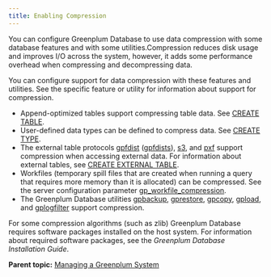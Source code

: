 ```yaml
---
title: Enabling Compression 
---
```


You can configure Greenplum Database to use data compression with some database features and with some utilities.Compression reduces disk usage and improves I/O across the system, however, it adds some performance overhead when compressing and decompressing data.

You can configure support for data compression with these features and utilities. See the specific feature or utility for information about support for compression.

-   Append-optimized tables support compressing table data. See [CREATE TABLE](../../ref_guide/sql_commands/CREATE_TABLE.html).
-   User-defined data types can be defined to compress data. See [CREATE TYPE](../../ref_guide/sql_commands/CREATE_TYPE.html).
-   The external table protocols [gpfdist](../external/g-gpfdist-protocol.html) \([gpfdists](../external/g-gpfdists-protocol.html)\), [s3](../external/g-s3-protocol.html), and [pxf](../external/pxf-overview.html) support compression when accessing external data. For information about external tables, see [CREATE EXTERNAL TABLE](../../ref_guide/sql_commands/CREATE_EXTERNAL_TABLE.html).
-   Workfiles \(temporary spill files that are created when running a query that requires more memory than it is allocated\) can be compressed. See the server configuration parameter [gp\_workfile\_compression](../../ref_guide/config_params/guc-list.html).
-   The Greenplum Database utilities [gpbackup](https://docs.vmware.com/en/VMware-Greenplum-Backup-and-Restore/index.html), [gprestore](https://docs.vmware.com/en/VMware-Greenplum-Backup-and-Restore/index.html), [gpcopy](../../utility_guide/ref/gpcopy.html), [gpload](../../utility_guide/ref/gpload.html), and [gplogfilter](../../utility_guide/ref/gplogfilter.html) support compression.

For some compression algorithms \(such as zlib\) Greenplum Database requires software packages installed on the host system. For information about required software packages, see the *Greenplum Database Installation Guide*.

**Parent topic:** [Managing a Greenplum System](../managing/partII.html)

